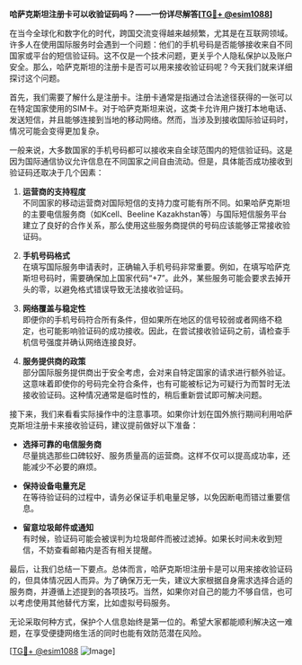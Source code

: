 **哈萨克斯坦注册卡可以收验证码吗？——一份详尽解答[[TG💪+ @esim1088](https://t.me/s/esim1088)]**

在当今全球化和数字化的时代，跨国交流变得越来越频繁，尤其是在互联网领域。许多人在使用国际服务时会遇到一个问题：他们的手机号码是否能够接收来自不同国家或平台的短信验证码。这不仅是一个技术问题，更关乎个人隐私保护以及账户安全。那么，哈萨克斯坦的注册卡是否可以用来接收验证码呢？今天我们就来详细探讨这个问题。

首先，我们需要了解什么是注册卡。注册卡通常是指通过合法途径获得的一张可以在特定国家使用的SIM卡。对于哈萨克斯坦来说，这类卡允许用户拨打本地电话、发送短信，并且能够连接到当地的移动网络。然而，当涉及到接收国际验证码时，情况可能会变得更加复杂。

一般来说，大多数国家的手机号码都可以接收来自全球范围内的短信验证码。这是因为国际通信协议允许信息在不同国家之间自由流动。但是，具体能否成功接收到验证码还取决于几个因素：

1. **运营商的支持程度**  
   不同国家的移动运营商对国际短信的支持力度可能有所不同。如果哈萨克斯坦的主要电信服务商（如Kcell、Beeline Kazakhstan等）与国际短信服务平台建立了良好的合作关系，那么使用这些服务商提供的号码应该能够正常接收验证码。

2. **手机号码格式**  
   在填写国际服务申请表时，正确输入手机号码非常重要。例如，在填写哈萨克斯坦号码时，需要确保加上国家代码“+7”。此外，某些服务可能会要求去掉开头的零，以避免格式错误导致无法接收验证码。

3. **网络覆盖与稳定性**  
   即便你的手机号码符合所有条件，但如果所在地区的信号较弱或者网络不稳定，也可能影响验证码的成功接收。因此，在尝试接收验证码之前，请检查手机信号强度并确认网络连接良好。

4. **服务提供商的政策**  
   部分国际服务提供商出于安全考虑，会对来自特定国家的请求进行额外验证。这意味着即使你的号码完全符合条件，也有可能被标记为可疑行为而暂时无法接收验证码。这种情况通常是临时性的，稍后重新尝试即可解决问题。

接下来，我们来看看实际操作中的注意事项。如果你计划在国外旅行期间利用哈萨克斯坦注册卡来接收验证码，建议提前做好以下准备：

- **选择可靠的电信服务商**  
  尽量挑选那些口碑较好、服务质量高的运营商。这样不仅可以提高成功率，还能减少不必要的麻烦。
  
- **保持设备电量充足**  
  在等待验证码的过程中，请务必保证手机电量足够，以免因断电而错过重要信息。
  
- **留意垃圾邮件或通知**  
  有时候，验证码可能会被误判为垃圾邮件而被过滤掉。如果长时间未收到短信，不妨查看邮箱内是否有相关提醒。

最后，让我们总结一下要点。总体而言，哈萨克斯坦注册卡是可以用来接收验证码的，但具体情况因人而异。为了确保万无一失，建议大家根据自身需求选择合适的服务商，并遵循上述提到的各项技巧。当然，如果你对自己的能力不够自信，也可以考虑使用其他替代方案，比如虚拟号码服务。

无论采取何种方式，保护个人信息始终是第一位的。希望大家都能顺利解决这一难题，在享受便捷网络生活的同时也能有效防范潜在风险。

[[TG💪+ @esim1088](https://t.me/s/esim1088) ![Image](https://i.postimg.cc/4NQfJmqS/Snipaste-2025-05-13-00-14-12.png)]